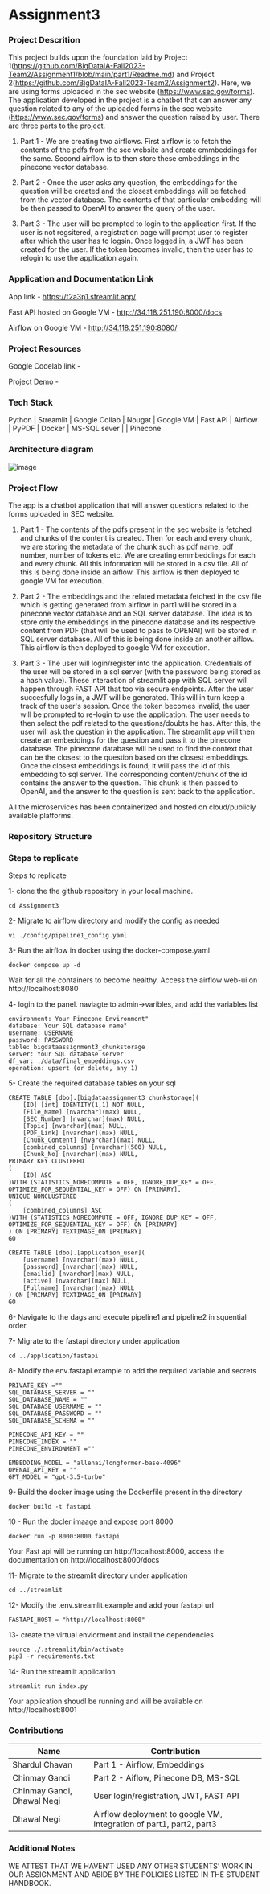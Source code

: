 # Assignment3

### Project Descrition 

This project builds upon the foundation laid by Project 1(https://github.com/BigDataIA-Fall2023-Team2/Assignment1/blob/main/part1/Readme.md) and Project 2(https://github.com/BigDataIA-Fall2023-Team2/Assignment2). Here, we are using forms uploaded in the sec website (https://www.sec.gov/forms). The application developed in the project is a chatbot that can answer any question related to any of the uploaded forms in the sec website (https://www.sec.gov/forms) and answer the question raised by user. There are three parts to the project. 

1) Part 1 - We are creating two airflows. First airflow is to fetch the contents of the pdfs from the sec website and create emmbeddings for the same. Second airflow is to then store these embeddings in the pinecone vector database.

2) Part 2 - Once the user asks any question, the embeddings for the question will be created and the closest embeddings will be fetched from the vector database. The contents of that particular embedding will be then passed to OpenAI to answer the query of the user.

3) Part 3 - The user will be prompted to login to the application first. If the user is not regsitered, a registration page will prompt user to register after which the user has to logsin. Once logged in, a JWT has been created for the user. If the token becomes invalid, then the user has to relogin to use the application again.  

### Application and Documentation Link

App link - https://t2a3p1.streamlit.app/

Fast API hosted on Google VM - http://34.118.251.190:8000/docs

Airflow on Google VM - http://34.118.251.190:8080/

### Project Resources

Google Codelab link - 

Project Demo - 

### Tech Stack
Python | Streamlit | Google Collab | Nougat | Google VM | Fast API | Airflow | PyPDF | Docker | MS-SQL sever | | Pinecone

### Architecture diagram ###

![image](Architecture_diagram.png)

### Project Flow

The app is a chatbot application that will answer questions related to the forms uploaded in SEC website. 

1) Part 1 - The contents of the pdfs present in the sec website is fetched and chunks of the content is created. Then for each and every chunk, we are storing the metadata of the chunk such as pdf name, pdf number, number of tokens etc. We are creating emmbeddings for each and every chunk. All this information will be stored in a csv file. All of this is being done inside an aiflow. This airflow is then deployed to google VM for execution. 

2)  Part 2 - The embeddings and the related metadata fetched in the csv file which is getting generated from airflow in part1 will be stored in a pinecone vector database and an SQL server database. The idea is to store only the embeddings in the pinecone database and its respective content from PDF (that will be used to pass to OPENAI) will be stored in SQL server database. All of this is being done inside an another aiflow. This airflow is then deployed to google VM for execution. 

3)  Part 3 - The user will login/register into the application. Credentials of the user will be stored in a sql server (with the password being stored as a hash value). These interaction of streamlit app with SQL server will happen through FAST API that too via secure endpoints. After the user succesfully logs in, a JWT will be generated. This will in turn keep a track of the user's session. Once the token becomes invalid, the user will be prompted to re-login to use the application. The user needs to then select the pdf related to the questions/doubts he has. After this, the user will ask the question in the application. The streamlit app will then create an embeddings for the question and pass it to the pinecone database. The pinecone database will be used to find the context that can be the closest to the question based on the closest embeddings. Once the closest embeddings is found, it will pass the id of this embedding to sql server. The corresponding content/chunk  of the id contains the answer to the question. This chunk is then passed to OpenAI, and the answer to the question is sent back to the application. 

All the microservices has been containerized and hosted on cloud/publicly available platforms.

### Repository Structure


### Steps to replicate
Steps to replicate
 
1- clone the the github repository in your local machine.
 
```git clone https://github.com/BigDataIA-Fall2023-Team2/Assignment3.git
cd Assignment3
```
 
2- Migrate to airflow directory and modify the config as needed
 
```cd airflow
vi ./config/pipeline1_config.yaml
```
 
3- Run the airflow in docker using the docker-compose.yaml
 
`docker compose up -d`
 
Wait for all the containers to become healthy.
Access the airflow web-ui on http://localhost:8080
 
4- login to the panel. naviagte to admin->varibles, and add the variables list
 
```pinecone_api: Your Pinecone API"
environment: Your Pinecone Environment"
database: Your SQL database name"
username: USERNAME
password: PASSWORD
table: bigdataassignment3_chunkstorage
server: Your SQL database server
df_var: ./data/final_embeddings.csv
operation: upsert (or delete, any 1)
```
 
5- Create the required database tables on your sql
 
```
CREATE TABLE [dbo].[bigdataassignment3_chunkstorage](
    [ID] [int] IDENTITY(1,1) NOT NULL,
    [File_Name] [nvarchar](max) NULL,
    [SEC_Number] [nvarchar](max) NULL,
    [Topic] [nvarchar](max) NULL,
    [PDF_Link] [nvarchar](max) NULL,
    [Chunk_Content] [nvarchar](max) NULL,
    [combined_columns] [nvarchar](500) NULL,
    [Chunk_No] [nvarchar](max) NULL,
PRIMARY KEY CLUSTERED
(
    [ID] ASC
)WITH (STATISTICS_NORECOMPUTE = OFF, IGNORE_DUP_KEY = OFF, OPTIMIZE_FOR_SEQUENTIAL_KEY = OFF) ON [PRIMARY],
UNIQUE NONCLUSTERED
(
    [combined_columns] ASC
)WITH (STATISTICS_NORECOMPUTE = OFF, IGNORE_DUP_KEY = OFF, OPTIMIZE_FOR_SEQUENTIAL_KEY = OFF) ON [PRIMARY]
) ON [PRIMARY] TEXTIMAGE_ON [PRIMARY]
GO
 
CREATE TABLE [dbo].[application_user](
    [username] [nvarchar](max) NULL,
    [password] [nvarchar](max) NULL,
    [emailid] [nvarchar](max) NULL,
    [active] [nvarchar](max) NULL,
    [Fullname] [nvarchar](max) NULL
) ON [PRIMARY] TEXTIMAGE_ON [PRIMARY]
GO
```
 
6- Navigate to the dags and execute pipeline1 and pipeline2 in squential order.
 
7- Migrate to the fastapi directory under application
 
`cd ../application/fastapi`
 
8- Modify the env.fastapi.example to add the required variable and secrets
 
```Fastapi--
PRIVATE_KEY =""
SQL_DATABASE_SERVER = ""
SQL_DATABASE_NAME = ""
SQL_DATABASE_USERNAME = ""
SQL_DATABASE_PASSWORD = ""
SQL_DATABASE_SCHEMA = ""
 
PINECONE_API_KEY = ""
PINECONE_INDEX = ""
PINECONE_ENVIRONMENT =""
 
EMBEDDING_MODEL = "allenai/longformer-base-4096"
OPENAI_API_KEY = ""
GPT_MODEL = "gpt-3.5-turbo"
```
 
9- Build the docker image using the Dockerfile present in the directory
 
`docker build -t fastapi`
 
10 - Run the docler imaage and expose port 8000
 
`docker run -p 8000:8000 fastapi`

Your Fast api will be running on http://localhost:8000, access the documentation on http://localhost:8000/docs
 
11- Migrate to the streamlit directory under application
 
`cd ../streamlit`
 
12- Modify the .env.streamlit.example and add your fastapi url
 
`FASTAPI_HOST = "http://localhost:8000"`
 
13- create the virtual enviorment and install the dependencies
 
```python3 -m venv .streamlit
source ./.streamlit/bin/activate
pip3 -r requirements.txt
```

14- Run the streamlit application
 
`streamlit run index.py`
 
Your application shoudl be running and will be available on http://localhost:8001
### Contributions

| Name                            | Contribution                               |  
| ------------------------------- | ---------------------------------------------------------------------|
| Shardul Chavan                  | Part 1 - Airflow, Embeddings                                         | 
| Chinmay Gandi                   | Part 2 - Aiflow, Pinecone DB, MS-SQL                                 |
| Chinmay Gandi, Dhawal Negi      | User login/registration, JWT, FAST API                               | 
| Dhawal Negi                     | Airflow deployment to google VM, Integration of part1, part2, part3  |              

### Additional Notes
WE ATTEST THAT WE HAVEN’T USED ANY OTHER STUDENTS’ WORK IN OUR ASSIGNMENT AND ABIDE BY THE POLICIES LISTED IN THE STUDENT HANDBOOK. 

